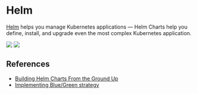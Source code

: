 # Helm

[Helm](https://helm.sh/) helps you manage Kubernetes applications — Helm Charts help you define, install, and upgrade even the most complex Kubernetes application. 

![](http://tinyurl.com/uwy3yxr)
![](http://tinyurl.com/ssesae4)

## References

- [Building Helm Charts From the Ground Up](https://www.youtube.com/watch?v=vQX5nokoqrQ)
- [Implementing Blue/Green strategy](https://medium.com/@saraswatpuneet/blue-green-deployments-using-helm-charts-93ec479c0282)
